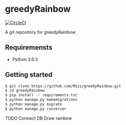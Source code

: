 # greedyRainbow

 [![CircleCI](https://circleci.com/gh/M1zz/greedyRainbow.svg?style=svg)](https://circleci.com/gh/M1zz/greedyRainbow)

 A git repository for greedyRainbow.

 ## Requiremensts

 - Python 3.6.3

 ## Getting started

 ```bash
$ git clone https://github.com/M1zz/greedyRainbow.git
$ cd greedyRainbow
$ pip install -r requirements.txt
$ python manage.py makemigrations 
$ python manage.py migrate
$ python manage.py runserver
```

TODO Connect DB
Draw rainbow
